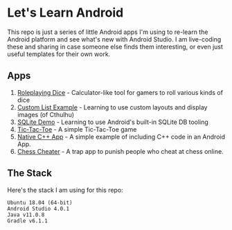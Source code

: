 # Let's Learn Android

This repo is just a series of little Android apps I'm using to re-learn the Android platform and see what's new with Android Studio. I am live-coding these and sharing in case someone else finds them interesting, or even just useful templates for their own work.

## Apps

1. [Roleplaying Dice](RoleplayingDice/) - Calculator-like tool for gamers to roll various kinds of dice
2. [Custom List Example](CustomListExample/) - Learning to use custom layouts and display images (of Cthulhu)
3. [SQLite Demo](SQLiteDemo/) - Learning to use Android's built-in SQLite DB tooling
4. [Tic-Tac-Toe](TicTacToe/) - A simple Tic-Tac-Toe game
5. [Native C++ App](NativeCPPApp/) - A simple example of including C++ code in an Android App.
6. [Chess Cheater](ChessCheater/) - A trap app to punish people who cheat at chess online.


## The Stack

Here's the stack I am using for this repo:

    Ubuntu 18.04 (64-bit)
    Android Studio 4.0.1
    Java v11.0.8
    Gradle v6.1.1
